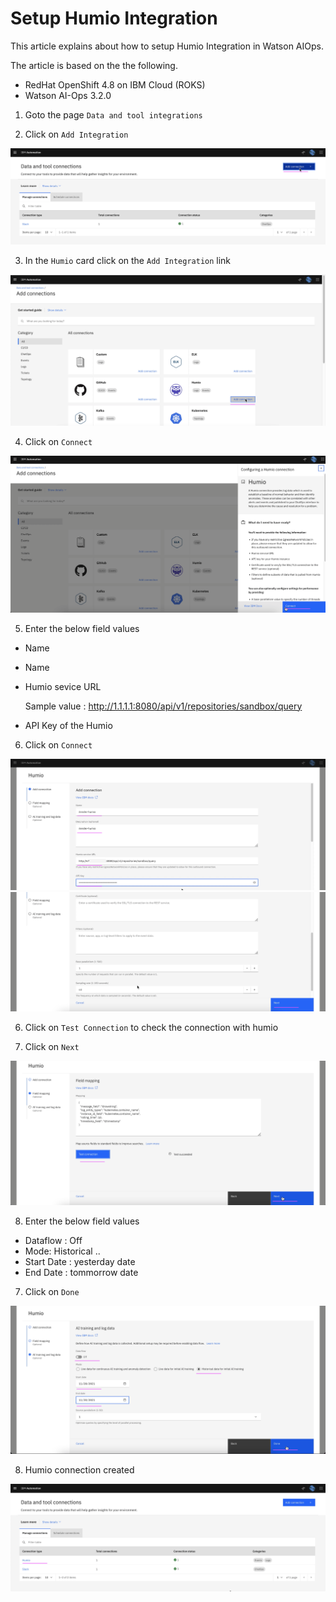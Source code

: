# Setup Humio Integration

This article explains about how to setup Humio Integration in Watson AIOps.

The article is based on the the following.

- RedHat OpenShift 4.8 on IBM Cloud (ROKS)
- Watson AI-Ops 3.2.0

1. Goto the page `Data and tool integrations`

2. Click on  `Add Integration`

![Humio](./images/image-00001.png)

3. In the `Humio` card click on the `Add Integration` link

![Humio](./images/image-00002.png)

4. Click on `Connect` 

![Humio](./images/image-00003.png)

5. Enter the below field values

- Name 
- Name 
- Humio sevice URL

    Sample value : http://1.1.1.1:8080/api/v1/repositories/sandbox/query

- API Key of the Humio

6. Click on `Connect` 

![Humio](./images/image-00004.png)
![Humio](./images/image-00005.png)

6. Click on `Test Connection` to check the connection with humio

7. Click on `Next`

![Humio](./images/image-00006.png)

8. Enter the below field values

- Dataflow : Off 
- Mode: Historical ..
- Start Date : yesterday date
- End Date  : tommorrow date

7. Click on `Done`

![Humio](./images/image-00007.png)

8. Humio connection created

![Humio](./images/image-00008.png)
